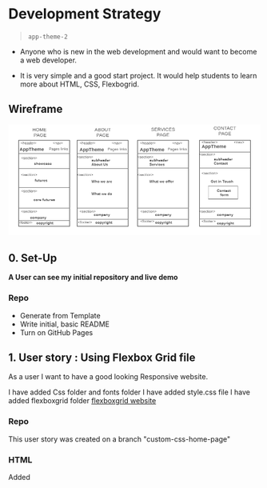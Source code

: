 # Development Strategy

> `app-theme-2`


 - Anyone who is new in the web development and would want to become a web developer. 

 - It is very simple and a good start project. It would help students to learn more about HTML, CSS, Flexbogrid.

## Wireframe

<!-- include a wireframe for your project in this repository, and display it here -->
<!-- wireframe.cc is a good site for getting started with wireframes -->
![wireframe](./wireframes/wireframe-app-theme.PNG)



## 0. Set-Up

__A User can see my initial repository and live demo__

### Repo

- Generate from Template
- Write initial, basic README
- Turn on GitHub Pages

## 1. User story : Using Flexbox Grid file

As a user I want to have a good looking  Responsive website.

I have added Css folder and fonts folder
I have added style.css file
I have added flexboxgrid folder [flexboxgrid website](http://flexboxgrid.com/)


### Repo

This user story was created on a branch "custom-css-home-page"

### HTML


Added <title> for the project.

Added links for refering the flexboxgrid css file

Added semantic elements <header>, <nav>,<section>,<footer>

Added flexbox row class one row is splited in 12 colums

Added all the section for the the home page in the index.html file. The HEADER , SHOWCASE, FEATURES, COMPANY, FOOTER

Added align properties end, middle.

### CSS

Did not changed css on this user story.

---

## 2. User story: About Services Contact Pages

As a user I want to have About , Service and Contact pages

### Repo

This user story was created on a branch "about-services-contact-pages"

I have created the About , Service and Contact html files

### HTML

For this pages I used the same template page from home page

Added the same tags  for above for about, services, and contact pages

I have delete showcase and futures sections


### CSS

Added width properties for body

Added css properties for img

Added css properties for container class

---



## 3. User story: Custom CSS Pages

As a user I want to have nice styiling  in Home , About , Service and Contact pages

### Repo

This user story was created on a branch "custom-css-all-pages"



### HTML

I have edited some mispeling and addet text for Label



### CSS

I have added css properties for home page

I have added css properties for about page

I have added css properties for service page

I have added css properties for contact page

---


## Finishing Touches

- I have edit a complete README file
  
